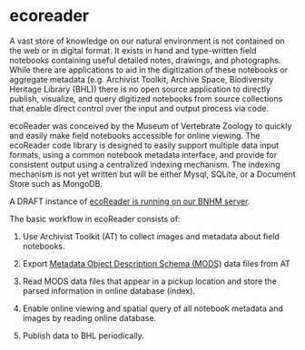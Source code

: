 # ecoreader

A vast store of knowledge on our natural environment is not contained on the web or in digital format. It exists in hand and type-written field notebooks containing useful detailed notes, drawings, and photographs.  While there are applications to aid in the digitization of these notebooks or aggregate metadata (e.g. Archivist Toolkit, Archive Space, Biodiversity Heritage Library (BHL)) there is no open source application to directly publish, visualize, and query digitized notebooks from source collections that enable direct control over the input and output process via code.

ecoReader was conceived by the Museum of Vertebrate Zoology to quickly and easily make field notebooks accessible for online viewing.  The ecoReader code library is designed to easily support multiple data input formats, using a common notebook metadata interface, and provide for consistent output using a centralized indexing mechanism.  The indexing mechanism is not yet written but will be either Mysql, SQLite, or a Document Store such as MongoDB.

A DRAFT instance of <a href='http://ecoreader.berkeley.edu/'>ecoReader is running on our BNHM server</a>.

The basic workflow in ecoReader consists of:

1. Use Archivist Toolkit (AT) to collect images and metadata about field notebooks.

2. Export <a href='http://www.loc.gov/standards/mods/'>Metadata Object Description Schema (MODS)</a> data files from AT

3. Read MODS data files that appear in a pickup location and store the parsed information in online database (index).

4. Enable online viewing and spatial query of all notebook metadata and images by reading online database.

5. Publish data to BHL periodically.
 
